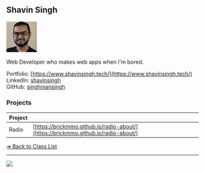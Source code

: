 <style>@import url("//readme.codeadam.ca/readme.css");</style>

## Shavin Singh

![Shavin Singh](../images/singhmansingh.png)

Web Developer who makes web apps when I'm bored.

Portfolio: [https://www.shavinsingh.tech/](https://www.shavinsingh.tech/)  
LinkedIn: [shavinsingh](https://www.linkedin.com/in/shavinsingh/)  
GitHub: [singhmansingh](https://github.com/singhmansingh)  

### Projects

| Project | |
| - | - |
| Radio | [https://brickmmo.github.io/radio-about/](https://brickmmo.github.io/radio-about/) |

[&#10132; Back to Class List](/)

---

<a href="https://brickmmo.com">
<img src="https://brickmmo.com/images/brickmmo-logo-horizontal.jpg" width="100">
</a>
